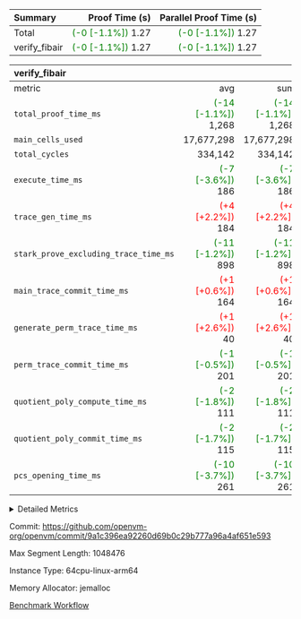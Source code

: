 | Summary | Proof Time (s) | Parallel Proof Time (s) |
|:---|---:|---:|
| Total | <span style='color: green'>(-0 [-1.1%])</span> 1.27 | <span style='color: green'>(-0 [-1.1%])</span> 1.27 |
| verify_fibair | <span style='color: green'>(-0 [-1.1%])</span> 1.27 | <span style='color: green'>(-0 [-1.1%])</span> 1.27 |


| verify_fibair |||||
|:---|---:|---:|---:|---:|
|metric|avg|sum|max|min|
| `total_proof_time_ms ` | <span style='color: green'>(-14 [-1.1%])</span> 1,268 | <span style='color: green'>(-14 [-1.1%])</span> 1,268 | <span style='color: green'>(-14 [-1.1%])</span> 1,268 | <span style='color: green'>(-14 [-1.1%])</span> 1,268 |
| `main_cells_used     ` |  17,677,298 |  17,677,298 |  17,677,298 |  17,677,298 |
| `total_cycles        ` |  334,142 |  334,142 |  334,142 |  334,142 |
| `execute_time_ms     ` | <span style='color: green'>(-7 [-3.6%])</span> 186 | <span style='color: green'>(-7 [-3.6%])</span> 186 | <span style='color: green'>(-7 [-3.6%])</span> 186 | <span style='color: green'>(-7 [-3.6%])</span> 186 |
| `trace_gen_time_ms   ` | <span style='color: red'>(+4 [+2.2%])</span> 184 | <span style='color: red'>(+4 [+2.2%])</span> 184 | <span style='color: red'>(+4 [+2.2%])</span> 184 | <span style='color: red'>(+4 [+2.2%])</span> 184 |
| `stark_prove_excluding_trace_time_ms` | <span style='color: green'>(-11 [-1.2%])</span> 898 | <span style='color: green'>(-11 [-1.2%])</span> 898 | <span style='color: green'>(-11 [-1.2%])</span> 898 | <span style='color: green'>(-11 [-1.2%])</span> 898 |
| `main_trace_commit_time_ms` | <span style='color: red'>(+1 [+0.6%])</span> 164 | <span style='color: red'>(+1 [+0.6%])</span> 164 | <span style='color: red'>(+1 [+0.6%])</span> 164 | <span style='color: red'>(+1 [+0.6%])</span> 164 |
| `generate_perm_trace_time_ms` | <span style='color: red'>(+1 [+2.6%])</span> 40 | <span style='color: red'>(+1 [+2.6%])</span> 40 | <span style='color: red'>(+1 [+2.6%])</span> 40 | <span style='color: red'>(+1 [+2.6%])</span> 40 |
| `perm_trace_commit_time_ms` | <span style='color: green'>(-1 [-0.5%])</span> 201 | <span style='color: green'>(-1 [-0.5%])</span> 201 | <span style='color: green'>(-1 [-0.5%])</span> 201 | <span style='color: green'>(-1 [-0.5%])</span> 201 |
| `quotient_poly_compute_time_ms` | <span style='color: green'>(-2 [-1.8%])</span> 111 | <span style='color: green'>(-2 [-1.8%])</span> 111 | <span style='color: green'>(-2 [-1.8%])</span> 111 | <span style='color: green'>(-2 [-1.8%])</span> 111 |
| `quotient_poly_commit_time_ms` | <span style='color: green'>(-2 [-1.7%])</span> 115 | <span style='color: green'>(-2 [-1.7%])</span> 115 | <span style='color: green'>(-2 [-1.7%])</span> 115 | <span style='color: green'>(-2 [-1.7%])</span> 115 |
| `pcs_opening_time_ms ` | <span style='color: green'>(-10 [-3.7%])</span> 261 | <span style='color: green'>(-10 [-3.7%])</span> 261 | <span style='color: green'>(-10 [-3.7%])</span> 261 | <span style='color: green'>(-10 [-3.7%])</span> 261 |



<details>
<summary>Detailed Metrics</summary>

|  | verify_program_compile_ms | total_cells | stark_prove_excluding_trace_time_ms | quotient_poly_compute_time_ms | quotient_poly_commit_time_ms | perm_trace_commit_time_ms | pcs_opening_time_ms | main_trace_commit_time_ms |
| --- | --- | --- | --- | --- | --- | --- | --- |
|  | 7 | 65,536 | 39 | 2 | 7 | 0 | 21 | 6 | 

| air_name | rows | quotient_deg | main_cols | interactions | constraints | cells |
| --- | --- | --- | --- | --- | --- | --- |
| AccessAdapterAir<2> |  | 2 |  | 5 | 12 |  | 
| AccessAdapterAir<4> |  | 2 |  | 5 | 12 |  | 
| AccessAdapterAir<8> |  | 2 |  | 5 | 12 |  | 
| FibonacciAir | 32,768 | 1 | 2 |  | 5 | 65,536 | 
| FriReducedOpeningAir |  | 2 |  | 39 | 71 |  | 
| JalRangeCheckAir |  | 2 |  | 9 | 14 |  | 
| NativePoseidon2Air<BabyBearParameters>, 1> |  | 2 |  | 136 | 572 |  | 
| PhantomAir |  | 2 |  | 3 | 5 |  | 
| ProgramAir |  | 1 |  | 1 | 4 |  | 
| VariableRangeCheckerAir |  | 1 |  | 1 | 4 |  | 
| VmAirWrapper<AluNativeAdapterAir, FieldArithmeticCoreAir> |  | 2 |  | 15 | 27 |  | 
| VmAirWrapper<BranchNativeAdapterAir, BranchEqualCoreAir<1> |  | 2 |  | 11 | 25 |  | 
| VmAirWrapper<NativeAdapterAir<2, 0>, PublicValuesCoreAir> |  | 2 |  | 11 | 29 |  | 
| VmAirWrapper<NativeLoadStoreAdapterAir<1>, NativeLoadStoreCoreAir<1> |  | 2 |  | 15 | 20 |  | 
| VmAirWrapper<NativeLoadStoreAdapterAir<4>, NativeLoadStoreCoreAir<4> |  | 2 |  | 15 | 20 |  | 
| VmAirWrapper<NativeVectorizedAdapterAir<4>, FieldExtensionCoreAir> |  | 2 |  | 15 | 27 |  | 
| VmConnectorAir |  | 2 |  | 5 | 11 |  | 
| VolatileBoundaryAir |  | 2 |  | 7 | 19 |  | 

| group | trace_gen_time_ms | total_proof_time_ms | total_cycles | total_cells | stark_prove_excluding_trace_time_ms | quotient_poly_compute_time_ms | quotient_poly_commit_time_ms | perm_trace_commit_time_ms | pcs_opening_time_ms | main_trace_commit_time_ms | main_cells_used | generate_perm_trace_time_ms | execute_time_ms |
| --- | --- | --- | --- | --- | --- | --- | --- | --- | --- | --- | --- | --- | --- |
| verify_fibair | 184 | 1,268 | 334,142 | 62,474,410 | 898 | 111 | 115 | 201 | 261 | 164 | 17,677,298 | 40 | 186 | 

| group | air_name | rows | prep_cols | perm_cols | main_cols | cells |
| --- | --- | --- | --- | --- | --- | --- |
| verify_fibair | AccessAdapterAir<2> | 131,072 |  | 16 | 11 | 3,538,944 | 
| verify_fibair | AccessAdapterAir<4> | 65,536 |  | 16 | 13 | 1,900,544 | 
| verify_fibair | AccessAdapterAir<8> | 128 |  | 16 | 17 | 4,224 | 
| verify_fibair | FriReducedOpeningAir | 2,048 |  | 84 | 27 | 227,328 | 
| verify_fibair | JalRangeCheckAir | 32,768 |  | 28 | 12 | 1,310,720 | 
| verify_fibair | NativePoseidon2Air<BabyBearParameters>, 1> | 32,768 |  | 312 | 398 | 23,265,280 | 
| verify_fibair | PhantomAir | 16,384 |  | 12 | 6 | 294,912 | 
| verify_fibair | ProgramAir | 8,192 |  | 8 | 10 | 147,456 | 
| verify_fibair | VariableRangeCheckerAir | 262,144 | 2 | 8 | 1 | 2,359,296 | 
| verify_fibair | VmAirWrapper<AluNativeAdapterAir, FieldArithmeticCoreAir> | 262,144 |  | 36 | 29 | 17,039,360 | 
| verify_fibair | VmAirWrapper<BranchNativeAdapterAir, BranchEqualCoreAir<1> | 32,768 |  | 28 | 23 | 1,671,168 | 
| verify_fibair | VmAirWrapper<NativeLoadStoreAdapterAir<1>, NativeLoadStoreCoreAir<1> | 65,536 |  | 40 | 21 | 3,997,696 | 
| verify_fibair | VmAirWrapper<NativeLoadStoreAdapterAir<4>, NativeLoadStoreCoreAir<4> | 32,768 |  | 40 | 27 | 2,195,456 | 
| verify_fibair | VmAirWrapper<NativeVectorizedAdapterAir<4>, FieldExtensionCoreAir> | 32,768 |  | 36 | 38 | 2,424,832 | 
| verify_fibair | VmConnectorAir | 2 | 1 | 16 | 5 | 42 | 
| verify_fibair | VolatileBoundaryAir | 65,536 |  | 20 | 12 | 2,097,152 | 

| group | trace_height_constraint | weighted_sum | threshold |
| --- | --- | --- | --- |
| verify_fibair | 0 | 1,085,444 | 2,013,265,921 | 
| verify_fibair | 1 | 5,411,200 | 2,013,265,921 | 
| verify_fibair | 2 | 542,722 | 2,013,265,921 | 
| verify_fibair | 3 | 5,476,612 | 2,013,265,921 | 
| verify_fibair | 4 | 65,536 | 2,013,265,921 | 
| verify_fibair | 5 | 12,851,850 | 2,013,265,921 | 

| trace_height_constraint | threshold |
| --- | --- |
| 0 | 2,013,265,921 | 

</details>


Commit: https://github.com/openvm-org/openvm/commit/9a1c396ea92260d69b0c29b777a96a4af651e593

Max Segment Length: 1048476

Instance Type: 64cpu-linux-arm64

Memory Allocator: jemalloc

[Benchmark Workflow](https://github.com/openvm-org/openvm/actions/runs/14273796659)
